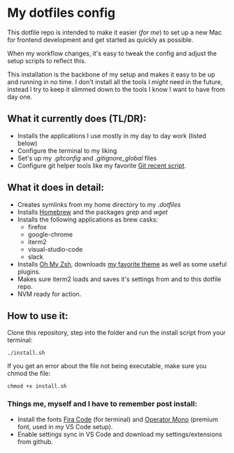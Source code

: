 # My dotfiles config
This dotfile repo is intended to make it easier (*for me*) to set up a new Mac for frontend development and get started as quickly as possible.

When my workflow changes, it's easy to tweak the config and adjust the setup scripts to reflect this.

This installation is the backbone of my setup and makes it easy to be up and running in no time. I don't install all the tools I *might* need in the future, instead I try to keep it slimmed down to the tools I know I want to have from day one.

## What it currently does (TL/DR):
* Installs the applications I use mostly in my day to day work (listed below)
* Configure the terminal to my liking
* Set's up my *.gitconfig* and *.gitignore_global* files
* Configure git helper tools like my favorite [Git recent script](https://github.com/jenseo/dotfiles/blob/master/bin/git-recent).

## What it does in detail:
* Creates symlinks from my home directory to my *.dotfiles*
* Installs [Homebrew](https://brew.sh/) and the packages *grep* and *wget*
* Installs the following applications as brew casks:
	* firefox
	* google-chrome
	* iterm2
	* visual-studio-code
	* slack
* Installs [Oh My Zsh](https://ohmyz.sh/), downloads [my favorite theme](https://github.com/spaceship-prompt/spaceship-prompt) as well as some useful plugins.
* Makes sure iterm2 loads and saves it's settings from and to this dotfile repo.
* NVM ready for action.

## How to use it:
Clone this repository, step into the folder and run the install script from your terminal:

`./install.sh`

If you get an error about the file not being executable, make sure you chmod the file:

`chmod +x install.sh`

### Things me, myself and I have to remember post install:
* Install the fonts [Fira Code](https://github.com/tonsky/FiraCode) (for terminal) and [Operator Mono](https://www.typography.com/fonts/operator/styles/operatormono) (premium font, used in my VS Code setup).
* Enable settings sync in VS Code and download my settings/extensions from github.